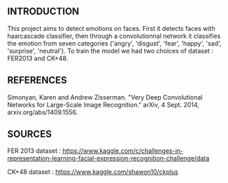 ## INTRODUCTION 

This project aims to detect emotions on faces. First it detects faces with haarcascade classifier, then through a convolutionnal network it classifies the emotion from seven categories {'angry', 'disgust', 'fear', 'happy', 'sad', 'surprise', 'neutral'}. To train the model we had two choices of dataset : FER2013 and CK+48. 


## REFERENCES 

Simonyan, Karen and Andrew Zisserman. "Very Deep Convolutional Networks for Large-Scale Image Recognition." arXiv, 4 Sept. 2014, arxiv.org/abs/1409.1556.

## SOURCES 

FER 2013 dataset :
https://www.kaggle.com/c/challenges-in-representation-learning-facial-expression-recognition-challenge/data

CK+48 dataset :
https://www.kaggle.com/shawon10/ckplus

